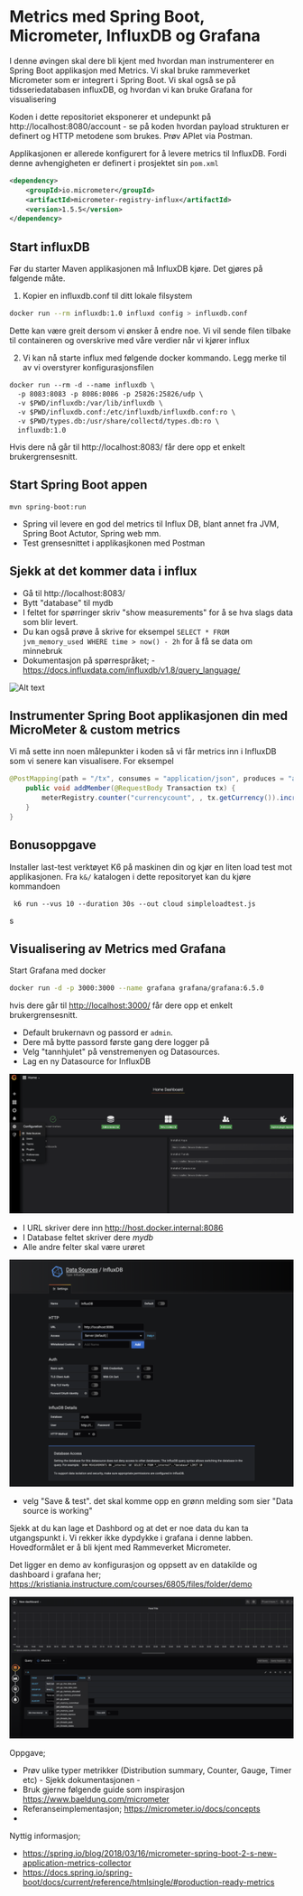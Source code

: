 # Metrics med Spring Boot, Micrometer, InfluxDB og Grafana 

I denne øvingen skal dere bli kjent med hvordan man instrumenterer en Spring Boot applikasjon med Metrics. Vi skal bruke rammeverket 
Micrometer som er integrert i Spring Boot. Vi skal også se på  tidsseriedatabasen influxDB, og hvordan vi kan bruke Grafana for visualisering 

Koden i dette repositoriet eksponerer et undepunkt på http://localhost:8080/account - se på koden hvordan payload
strukturen er definert og HTTP metodene som brukes. Prøv APIet via Postman.

Applikasjonen er allerede konfigurert for å levere metrics til InfluxDB. Fordi denne avhengigheten er definert 
i prosjektet sin ```pom.xml``` 

```xml
<dependency>
    <groupId>io.micrometer</groupId>
    <artifactId>micrometer-registry-influx</artifactId>
    <version>1.5.5</version>
</dependency>
```

## Start influxDB

Før du starter Maven applikasjonen må InfluxDB kjøre. Det gjøres på følgende måte.

1. Kopier en influxdb.conf til ditt lokale filsystem
```sh
docker run --rm influxdb:1.0 influxd config > influxdb.conf
```

Dette kan være greit dersom vi ønsker å endre noe. Vi vil sende filen tilbake til containeren og overskrive med våre verdier
når vi kjører influx

2. Vi kan nå starte influx med følgende docker kommando. Legg merke til av vi overstyrer konfigurasjonsfilen
```
docker run --rm -d --name influxdb \
  -p 8083:8083 -p 8086:8086 -p 25826:25826/udp \
  -v $PWD/influxdb:/var/lib/influxdb \
  -v $PWD/influxdb.conf:/etc/influxdb/influxdb.conf:ro \
  -v $PWD/types.db:/usr/share/collectd/types.db:ro \
  influxdb:1.0
````

Hvis dere nå går til http://localhost:8083/ får dere opp et enkelt brukergrensesnitt.

## Start Spring Boot appen

```
mvn spring-boot:run
```

* Spring vil levere en god del metrics til Influx DB, blant annet fra JVM, Spring Boot Actutor, Spring web mm. 
* Test grensesnittet i applikasjkonen med Postman 

## Sjekk at det kommer data i influx

* Gå til http://localhost:8083/
* Bytt "database" til mydb
* I feltet for spørringer skriv "show measurements" for å se hva slags data som blir levert.
* Du kan også prøve å skrive for eksempel ```SELECT * FROM jvm_memory_used WHERE time > now() - 2h``` for å få se data om minnebruk
* Dokumentasjon på spørrespråket; - https://docs.influxdata.com/influxdb/v1.8/query_language/

![Alt text](img/6.png  "a title")

## Instrumenter Spring Boot applikasjonen din med MicroMeter & custom metrics

Vi må sette inn noen målepunkter i koden så vi får metrics inn i InfluxDB som vi senere kan visualisere.
For eksempel    

```java 
@PostMapping(path = "/tx", consumes = "application/json", produces = "application/json")
    public void addMember(@RequestBody Transaction tx) {
        meterRegistry.counter("currencycount", , tx.getCurrency()).increment();
    }
}
```

## Bonusoppgave 

Installer last-test verktøyet K6 på maskinen din og kjør en liten load test mot applikasjonen. Fra ```k&/``` katalogen i dette repositoryet kan du kjøre kommandoen 
```shell
 k6 run --vus 10 --duration 30s --out cloud simpleloadtest.js
```
s
## Visualisering av Metrics med Grafana

Start Grafana med docker 

```sh
docker run -d -p 3000:3000 --name grafana grafana/grafana:6.5.0
```

hvis dere går til <http://localhost:3000/> får dere opp et enkelt brukergrensesnitt. 


* Default brukernavn og passord er ``admin``.  
* Dere må bytte passord første gang dere logger på
* Velg "tannhjulet" på venstremenyen og Datasources.
* Lag en ny Datasource for InfluxDB

![Alt text](img/1.png  "a title")

* I URL skriver dere inn http://host.docker.internal:8086
* I Database feltet skriver dere _mydb_
* Alle andre felter skal være urøret

![Alt text](img/2.png  "a title")

* velg "Save & test". det skal komme opp en grønn melding som sier "Data source is working"

Sjekk at du kan lage et Dashbord og at det er noe data du kan ta utgangspunkt i. Vi rekker ikke dypdykke i 
grafana i denne labben. Hovedformålet er å bli kjent med Rammeverket Micrometer. 

Det ligger en demo av konfigurasjon og oppsett av en datakilde og dashboard i grafana her;
https://kristiania.instructure.com/courses/6805/files/folder/demo

![Alt text](img/5.png  "a title")

Oppgave;

- Prøv ulike typer metrikker (Distribution summary, Counter, Gauge, Timer etc) - Sjekk dokumentasjonen - 
- Bruk gjerne følgende guide som inspirasjon https://www.baeldung.com/micrometer
- Referanseimplementasjon; https://micrometer.io/docs/concepts
- 
Nyttig informasjon; 

- https://spring.io/blog/2018/03/16/micrometer-spring-boot-2-s-new-application-metrics-collector
- https://docs.spring.io/spring-boot/docs/current/reference/htmlsingle/#production-ready-metrics
